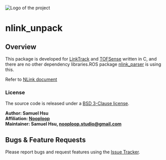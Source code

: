 ![Logo of the project](http://ftp.nooploop.com/media/image/nooploop.png)
# nlink_unpack

## Overview

This package is developed for [LinkTrack](https://www.nooploop.com/) and [TOFSense](https://www.nooploop.com/tofsense) written in C, and there are no other dependency libraries.ROS package [nlink_parser](https://github.com/NooploopStudio/nlink_parser) is using this.

Refer to [NLink document](http://ftp.nooploop.com/software/products/uwb/doc/NLink_V1.3.pdf)

### License

The source code is released under a [BSD 3-Clause license](LICENSE).

**Author: Samuel Hsu<br />
Affiliation: [Nooploop](https://www.nooploop.com/)<br />
Maintainer: Samuel Hsu, nooploop.studio@gmail.com**


## Bugs & Feature Requests

Please report bugs and request features using the [Issue Tracker](https://github.com/NooploopStudio/nlink_unpack/issues).

